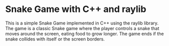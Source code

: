 # Snake Game with C++ and raylib

This is a simple Snake Game implemented in C++ using the raylib library. The game is a classic Snake game where the player controls a snake that moves around the screen, eating food to grow longer. The game ends if the snake collides with itself or the screen borders.
